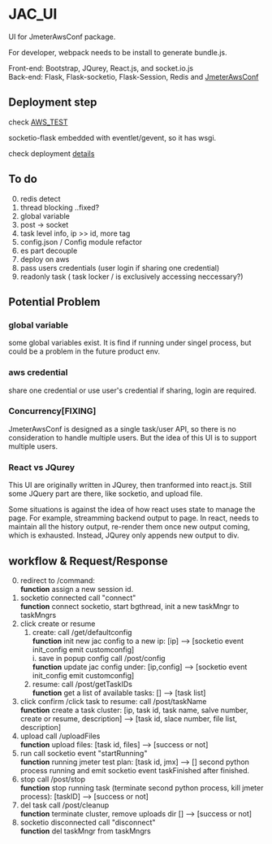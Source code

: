 # JAC_UI

UI for JmeterAwsConf package.

For developer, webpack needs to be install to generate bundle.js.

Front-end: Bootstrap, JQurey, React.js, and socket.io.js  
Back-end: Flask, Flask-socketio, Flask-Session, Redis and [JmeterAwsConf](https://github.pydt.lan/szhao/JmeterAwsConf)

## Deployment step

check [AWS_TEST](https://github.pydt.lan/szhao/AWS_TEST)

socketio-flask embedded with eventlet/gevent, so it has wsgi.

check deployment [details](https://flask-socketio.readthedocs.io/en/latest/#deployment)


## To do
0. redis detect 
1. thread blocking ..fixed?
2. global variable
3. post -> socket
3. task level info, ip >> id, more tag
4. config.json / Config module refactor
5. es part decouple
3. deploy on aws
6. pass users credentials (user login if sharing one credential)
7. readonly task ( task locker / is exclusively accessing neccessary?)

## Potential Problem

### global variable

some global variables exist. It is find if running under singel process, but could be a problem in the future product env.

### aws credential
share one credential or use user's credential
if sharing, login are required.

### Concurrency[FIXING]

JmeterAwsConf is designed as a single task/user API, so there is no consideration to handle multiple users. But the idea of this UI is to support multiple users.


### React vs JQurey
This UI are originally written in JQurey, then tranformed into react.js. Still some JQuery part are there, like socketio, and upload file. 

Some situations is against the idea of how react uses state to manage the page. For example, streamming backend output to page. In react, needs to maintain all the history output, re-render them once new output coming, which is exhausted. Instead, JQurey only appends new output to div. 


## workflow & Request/Response

0. redirect to /command:   
	**function** assign a new session id.
1. socketio connected call "connect"   
   **function** connect socketio, start bgthread, init a new taskMngr to taskMngrs
2. click create or resume
	1. create: call /get/defaultconfig   
	   **function** init new jac config to a new ip: [ip] --> [socketio event init_config emit customconfig]  
		i. save in popup config call /post/config    
	   **function** update jac config under: [ip,config] --> [socketio event init_config emit customconfig]
	2. resume: call /post/getTaskIDs   
	   **function** get a list of available tasks: [] --> [task list]
3. click confirm /click task to resume: call /post/taskName   
   **function** create a task cluster: [ip, task id, task name, salve number, create or resume, description] --> [task id, slace number, file list, description]
4. upload call /uploadFiles   
   **function** upload files: [task id, files] --> [success or not]
5. run call socketio event "startRunning"   
   **function** running jmeter test plan: [task id, jmx] --> [] second python process running and emit socketio event taskFinished after finished.
6. stop call /post/stop   
   **function** stop running task (terminate second python process, kill jmeter process): [taskID] --> [success or not]
7. del task call /post/cleanup   
   **function** terminate cluster, remove uploads dir [] --> [success or not]
6. socketio disconnected call "disconnect"  
   **function** del taskMngr from taskMngrs